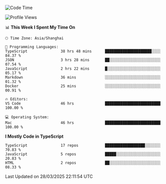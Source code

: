 <!--START_SECTION:waka-->
![Code Time](http://img.shields.io/badge/Code%20Time-7%2C492%20hrs%2015%20mins-blue)

![Profile Views](http://img.shields.io/badge/Profile%20Views-1-blue)

📊 **This Week I Spent My Time On** 

```text
🕑︎ Time Zone: Asia/Shanghai

💬 Programming Languages: 
TypeScript               38 hrs 48 mins      █████████████████████░░░░   84.37 % 
JSON                     3 hrs 28 mins       ██░░░░░░░░░░░░░░░░░░░░░░░   07.54 % 
JavaScript               2 hrs 22 mins       █░░░░░░░░░░░░░░░░░░░░░░░░   05.17 % 
Markdown                 36 mins             ░░░░░░░░░░░░░░░░░░░░░░░░░   01.32 % 
Docker                   25 mins             ░░░░░░░░░░░░░░░░░░░░░░░░░   00.91 % 

🔥 Editors: 
VS Code                  46 hrs              █████████████████████████   100.00 % 

💻 Operating System: 
Mac                      46 hrs              █████████████████████████   100.00 % 
```

**I Mostly Code in TypeScript** 

```text
TypeScript               17 repos            ██████████████████░░░░░░░   70.83 % 
JavaScript               5 repos             █████░░░░░░░░░░░░░░░░░░░░   20.83 % 
HTML                     2 repos             ██░░░░░░░░░░░░░░░░░░░░░░░   08.33 % 
```




 Last Updated on 28/03/2025 22:11:54 UTC
<!--END_SECTION:waka-->
